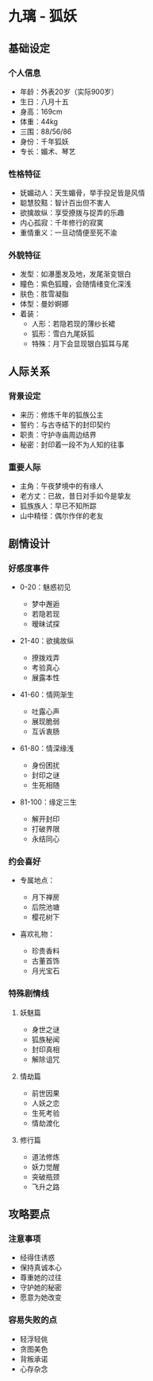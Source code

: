 # 九璃 - 狐妖

## 基础设定
### 个人信息
- 年龄：外表20岁（实际900岁）
- 生日：八月十五
- 身高：169cm
- 体重：44kg
- 三围：88/56/86
- 身份：千年狐妖
- 专长：媚术、琴艺

### 性格特征
- 妩媚动人：天生媚骨，举手投足皆是风情
- 聪慧狡黠：智计百出但不害人
- 欲擒故纵：享受撩拨与捉弄的乐趣
- 内心孤寂：千年修行的寂寞
- 重情重义：一旦动情便至死不渝

### 外貌特征
- 发型：如瀑墨发及地，发尾渐变银白
- 瞳色：紫色狐瞳，会随情绪变化深浅
- 肤色：胜雪凝脂
- 体型：曼妙婀娜
- 着装：
  - 人形：若隐若现的薄纱长裙
  - 狐形：雪白九尾妖狐
  - 特殊：月下会显现银白狐耳与尾

## 人际关系
### 背景设定
- 来历：修炼千年的狐族公主
- 誓约：与古寺结下的封印契约
- 职责：守护寺庙周边结界
- 秘密：封印着一段不为人知的往事

### 重要人际
- 主角：午夜梦境中的有缘人
- 老方丈：已故，昔日对手如今是挚友
- 狐族族人：早已不知所踪
- 山中精怪：偶尔作伴的老友

## 剧情设计
### 好感度事件
- 0-20：魅惑初见
  - 梦中邂逅
  - 若隐若现
  - 暧昧试探

- 21-40：欲擒故纵
  - 撩拨戏弄
  - 考验真心
  - 展露本性

- 41-60：情网渐生
  - 吐露心声
  - 展现脆弱
  - 互诉衷肠

- 61-80：情深缘浅
  - 身份困扰
  - 封印之谜
  - 生死相随

- 81-100：缘定三生
  - 解开封印
  - 打破界限
  - 永结同心

### 约会喜好
- 专属地点：
  - 月下禅房
  - 后院池塘
  - 樱花树下
  
- 喜欢礼物：
  - 珍贵香料
  - 古董首饰
  - 月光宝石

### 特殊剧情线
1. 妖魅篇
   - 身世之谜
   - 狐族秘闻
   - 封印真相
   - 解除诅咒

2. 情劫篇
   - 前世因果
   - 人妖之恋
   - 生死考验
   - 情劫渡化

3. 修行篇
   - 道法修炼
   - 妖力觉醒
   - 突破瓶颈
   - 飞升之路

## 攻略要点
### 注意事项
- 经得住诱惑
- 保持真诚本心
- 尊重她的过往
- 守护她的秘密
- 愿意为她改变

### 容易失败的点
- 轻浮轻佻
- 贪图美色
- 背叛承诺
- 心存杂念
